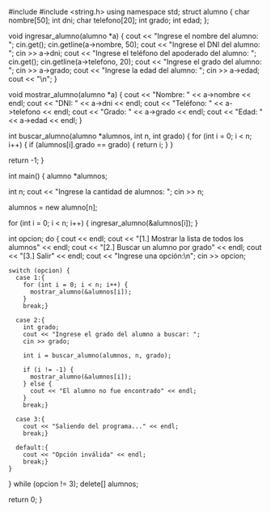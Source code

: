 #include <iostream>
#include <string.h>
using namespace std;
struct alumno {
  char nombre[50];
  int dni;
  char telefono[20];
  int grado;
  int edad;
};

void ingresar_alumno(alumno *a) {
  cout << "Ingrese el nombre del alumno: ";
  cin.get();
  cin.getline(a->nombre, 50);
  cout << "Ingrese el DNI del alumno: ";
  cin >> a->dni;
  cout << "Ingrese el teléfono del apoderado del alumno: ";
  cin.get();
  cin.getline(a->telefono, 20);
  cout << "Ingrese el grado del alumno: ";
  cin >> a->grado;
  cout << "Ingrese la edad del alumno: ";
  cin >> a->edad;
  cout << "\n";
}

void mostrar_alumno(alumno *a) {
  cout << "Nombre: " << a->nombre << endl;
  cout << "DNI: " << a->dni << endl;
  cout << "Teléfono: " << a->telefono << endl;
  cout << "Grado: " << a->grado << endl;
  cout << "Edad: " << a->edad << endl;
}

int buscar_alumno(alumno *alumnos, int n, int grado) {
  for (int i = 0; i < n; i++) {
    if (alumnos[i].grado == grado) {
      return i;
    }
  }

  return -1;
}

int main() {
  alumno *alumnos;

  int n;
  cout << "Ingrese la cantidad de alumnos: ";
  cin >> n;

  alumnos = new alumno[n];

  for (int i = 0; i < n; i++) {
    ingresar_alumno(&alumnos[i]);
  }

  int opcion;
  do {
    cout << endl;
    cout << "[1.] Mostrar la lista de todos los alumnos" << endl;
    cout << "[2.] Buscar un alumno por grado" << endl;
    cout << "[3.] Salir" << endl;
    cout << "Ingrese una opción:\n";
    cin >> opcion;

    switch (opcion) {
      case 1:{
        for (int i = 0; i < n; i++) {
          mostrar_alumno(&alumnos[i]);
        }
        break;}

      case 2:{
        int grado;
        cout << "Ingrese el grado del alumno a buscar: ";
        cin >> grado;

        int i = buscar_alumno(alumnos, n, grado);

        if (i != -1) {
          mostrar_alumno(&alumnos[i]);
        } else {
          cout << "El alumno no fue encontrado" << endl;
        }
        break;}

      case 3:{
        cout << "Saliendo del programa..." << endl;
        break;}

      default:{
        cout << "Opción inválida" << endl;
        break;}
    }
  } while (opcion != 3);
  delete[] alumnos;

  return 0;
}

